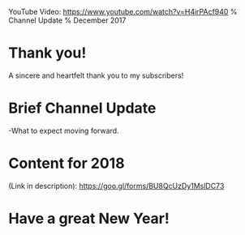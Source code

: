 YouTube Video: https://www.youtube.com/watch?v=H4irPAcf940
% Channel Update
% December 2017

# Thank you!

A sincere and heartfelt thank you to my subscribers!

# Brief Channel Update

-What to expect moving forward.


# Content for 2018

(Link in description):
https://goo.gl/forms/BU8QcUzDy1MslDC73 

# Have a great New Year!



